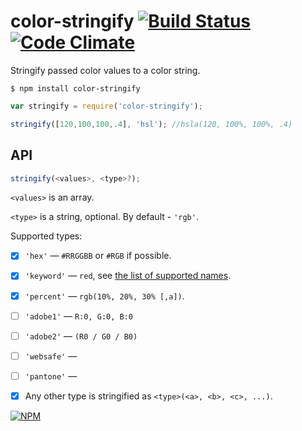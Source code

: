# color-stringify [![Build Status](https://travis-ci.org/dfcreative/color-stringify.svg?branch=master)](https://travis-ci.org/dfcreative/color-stringify) [![Code Climate](https://codeclimate.com/github/dfcreative/color-stringify/badges/gpa.svg)](https://codeclimate.com/github/dfcreative/color-stringify)

Stringify passed color values to a color string.

`$ npm install color-stringify`

```js
var stringify = require('color-stringify');

stringify([120,100,100,.4], 'hsl'); //hsla(120, 100%, 100%, .4)
```

## API

```js
stringify(<values>, <type>?);
```

`<values>` is an array.

`<type>` is a string, optional. By default - `'rgb'`.

Supported types:

* [x] `'hex'` — `#RRGGBB` or `#RGB` if possible.
* [x] `'keyword'` — `red`, see [the list of supported names](http://npmjs.org/package/color-name).
* [x] `'percent'` — `rgb(10%, 20%, 30% [,a])`.
* [ ] `'adobe1'` — `R:0, G:0, B:0`
* [ ] `'adobe2'` — `(R0 / G0 / B0)`
* [ ] `'websafe'` —
* [ ] `'pantone'` —
* [x] Any other type is stringified as `<type>(<a>, <b>, <c>, ...)`.


[![NPM](https://nodei.co/npm/color-stringify.png?downloads=true&downloadRank=true&stars=true)](https://nodei.co/npm/color-stringify/)